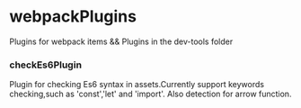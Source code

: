 <!--
 * @Author: your name
 * @Date: 2020-02-05 12:58:36
 * @LastEditTime : 2020-02-07 17:17:29
 * @LastEditors  : Please set LastEditors
 * @Description: In User Settings Edit
 * @FilePath: /webpackPlugins/README.md
 -->
# webpackPlugins
Plugins for webpack items && 
Plugins in the dev-tools folder

### checkEs6Plugin
Plugin for checking Es6 syntax in assets.Currently support keywords checking,such as 'const','let' and 'import'. Also detection for arrow function.
